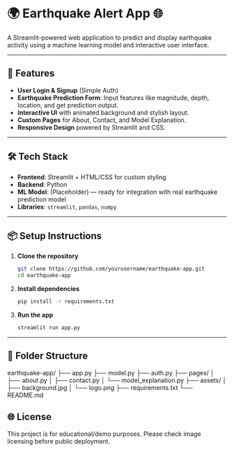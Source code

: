 # 🌍 Earthquake Alert App 🌐

A Streamlit-powered web application to predict and display earthquake activity using a machine learning model and interactive user interface.

---

## 🚀 Features
- **User Login & Signup** (Simple Auth)
- **Earthquake Prediction Form**: Input features like magnitude, depth, location, and get prediction output.
- **Interactive UI** with animated background and stylish layout.
- **Custom Pages** for About, Contact, and Model Explanation.
- **Responsive Design** powered by Streamlit and CSS.

---

## 🛠️ Tech Stack
- **Frontend**: Streamlit + HTML/CSS for custom styling
- **Backend**: Python
- **ML Model**: (Placeholder) — ready for integration with real earthquake prediction model
- **Libraries**: `streamlit`, `pandas`, `numpy`

---

## 📦 Setup Instructions

1. **Clone the repository**
    ```bash
    git clone https://github.com/yourusername/earthquake-app.git
    cd earthquake-app
    ```

2. **Install dependencies**
    ```bash
    pip install -r requirements.txt
    ```

3. **Run the app**
    ```bash
    streamlit run app.py
    ```

---

## 📄 Folder Structure
earthquake-app/
├── app.py
├── model.py
├── auth.py
├── pages/
│ ├── about.py
│ ├── contact.py
│ └── model_explanation.py
├── assets/
│ ├── background.jpg
│ └── logo.png
├── requirements.txt
└── README.md

## 🌐 License
This project is for educational/demo purposes. Please check image licensing before public deployment.
